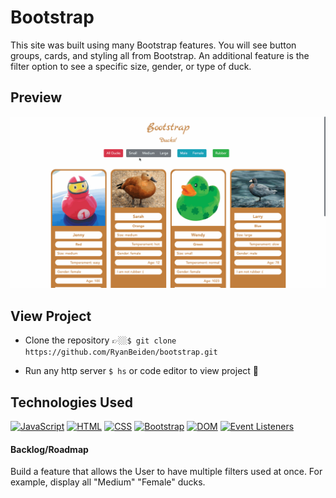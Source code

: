 # Bootstrap

This site was built using many Bootstrap features. You will see button groups, cards, and styling all from Bootstrap. An additional feature is the filter option to see a specific size, gender, or type of duck.

## Preview

![Bootstrap Duck Site Demo](bootstrap-duck-site-demo.gif)

## View Project
- Clone the repository 👉🏼`$ git clone https://github.com/RyanBeiden/bootstrap.git`

- Run any http server `$ hs` or code editor to view project 👀

## Technologies Used
[![JavaScript](https://img.shields.io/badge/-JavaScript-2c9fcc?style=flat-square)](#) [![HTML](https://img.shields.io/badge/-HTML-2c9fcc?style=flat-square)](#) [![CSS](https://img.shields.io/badge/-CSS-2c9fcc?style=flat-square)](#) [![Bootstrap](https://img.shields.io/badge/-Bootstrap-2c9fcc?style=flat-square)](#) [![DOM](https://img.shields.io/badge/-DOM-2c9fcc?style=flat-square)](#) [![Event Listeners](https://img.shields.io/badge/-Event%20Listeners-2c9fcc?style=flat-square)](#)

#### Backlog/Roadmap

Build a feature that allows the User to have multiple filters used at once. For example, display all "Medium" "Female" ducks.
